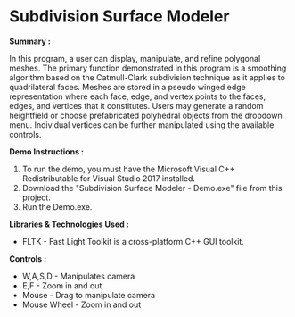# Subdivision Surface Modeler

__Summary :__

In this program, a user can display, manipulate, and refine polygonal meshes.  The primary function demonstrated in this program is a smoothing algorithm based on the Catmull-Clark subdivision technique as it applies to quadrilateral faces.  Meshes are stored in a pseudo winged edge representation where each face, edge, and vertex points to the faces, edges, and vertices that it constitutes.  Users may generate a random heightfield or choose prefabricated polyhedral objects from the dropdown menu.  Individual vertices can be further manipulated using the available controls. 

__Demo Instructions :__
1.  To run the demo, you must have the Microsoft Visual C++ Redistributable for Visual Studio 2017 installed.
2.  Download the "Subdivision Surface Modeler - Demo.exe" file from this project.
3.  Run the Demo.exe.

__Libraries & Technologies Used :__
* FLTK - Fast Light Toolkit is a cross-platform C++ GUI toolkit.

__Controls :__
* W,A,S,D - Manipulates camera
* E,F - Zoom in and out
* Mouse - Drag to manipulate camera
* Mouse Wheel - Zoom in and out
